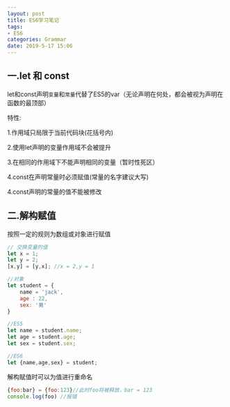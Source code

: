 ```yaml
---
layout: post
title: ES6学习笔记
tags: 
- ES6
categories: Grammar
date: 2019-5-17 15:06
---
```


##   一.let 和 const

let和const声明`变量`和`常量`代替了ES5的var（无论声明在何处，都会被视为声明在函数的最顶部）

特性:

1.作用域只局限于当前代码块(花括号内)

2.使用let声明的变量作用域不会被提升

3.在相同的作用域下不能声明相同的变量（暂时性死区）

4.const在声明常量时必须赋值(常量的名字建议大写)

4.const声明的常量的值不能被修改

## 二.解构赋值

按照一定的规则为数组或对象进行赋值

```js
// 交换变量的值
let x = 1;
let y = 2;
[x,y] = [y,x]; //x = 2,y = 1
```

```js
//对象
let student = {
    name = 'jack',
    age : 22,
    sex: '男'
}

//ES5
let name = student.name;
let age = student.age;
let sex = student.sex;

//ES6
let {name,age,sex} = student;
```

解构赋值时可以为值进行重命名

```js
{foo:bar} = {foo:123}//此时foo将被释放，bar = 123
console.log(foo) //报错
```







